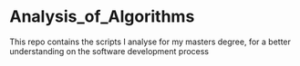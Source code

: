# Analysis_of_Algorithms
This repo contains the scripts I analyse for my masters degree, for a better understanding on the software development process
